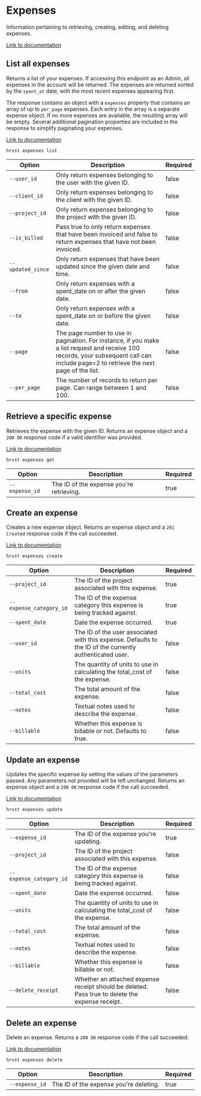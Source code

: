 # Expenses

Information pertaining to retrieving, creating, editing, and deleting expenses.

[Link to documentation](https://help.getharvest.com/api-v2/expenses-api/expenses/expenses/)

## List all expenses

Returns a list of your expenses. If accessing this endpoint as an Admin, all expenses in the account will be returned. The expenses are returned sorted by the `spent_at` date, with the most recent expenses appearing first.

The response contains an object with a `expenses` property that contains an array of up to `per_page` expenses. Each entry in the array is a separate expense object. If no more expenses are available, the resulting array will be empty. Several additional pagination properties are included in the response to simplify paginating your expenses.

[Link to documentation](https://help.getharvest.com/api-v2/expenses-api/expenses/expenses/#list-all-expenses)

```
hrvst expenses list
```

| Option            | Description                                                                                                                                                                            | Required |
| ----------------- | -------------------------------------------------------------------------------------------------------------------------------------------------------------------------------------- | -------- |
| `--user_id`       | Only return expenses belonging to the user with the given ID.                                                                                                                          | false    |
| `--client_id`     | Only return expenses belonging to the client with the given ID.                                                                                                                        | false    |
| `--project_id`    | Only return expenses belonging to the project with the given ID.                                                                                                                       | false    |
| `--is_billed`     | Pass true to only return expenses that have been invoiced and false to return expenses that have not been invoiced.                                                                    | false    |
| `--updated_since` | Only return expenses that have been updated since the given date and time.                                                                                                             | false    |
| `--from`          | Only return expenses with a spent_date on or after the given date.                                                                                                                     | false    |
| `--to`            | Only return expenses with a spent_date on or before the given date.                                                                                                                    | false    |
| `--page`          | The page number to use in pagination. For instance, if you make a list request and receive 100 records, your subsequent call can include page=2 to retrieve the next page of the list. | false    |
| `--per_page`      | The number of records to return per page. Can range between 1 and 100.                                                                                                                 | false    |

## Retrieve a specific expense

Retrieves the expense with the given ID. Returns an expense object and a `200 OK` response code if a valid identifier was provided.

[Link to documentation](https://help.getharvest.com/api-v2/expenses-api/expenses/expenses/#retrieve-an-expense)

```
hrvst expenses get
```

| Option         | Description                              | Required |
| -------------- | ---------------------------------------- | -------- |
| `--expense_id` | The ID of the expense you're retrieving. | true     |

## Create an expense

Creates a new expense object. Returns an expense object and a `201 Created` response code if the call succeeded.

[Link to documentation](https://help.getharvest.com/api-v2/expenses-api/expenses/expenses/#create-an-expense)

```
hrvst expenses create
```

| Option                  | Description                                                                                              | Required |
| ----------------------- | -------------------------------------------------------------------------------------------------------- | -------- |
| `--project_id`          | The ID of the project associated with this expense.                                                      | true     |
| `--expense_category_id` | The ID of the expense category this expense is being tracked against.                                    | true     |
| `--spent_date`          | Date the expense occurred.                                                                               | true     |
| `--user_id`             | The ID of the user associated with this expense. Defaults to the ID of the currently authenticated user. | false    |
| `--units`               | The quantity of units to use in calculating the total_cost of the expense.                               | false    |
| `--total_cost`          | The total amount of the expense.                                                                         | false    |
| `--notes`               | Textual notes used to describe the expense.                                                              | false    |
| `--billable`            | Whether this expense is billable or not. Defaults to true.                                               | false    |

## Update an expense

Updates the specific expense by setting the values of the parameters passed. Any parameters not provided will be left unchanged. Returns an expense object and a `200 OK` response code if the call succeeded.

[Link to documentation](https://help.getharvest.com/api-v2/expenses-api/expenses/expenses/#update-an-expense)

```
hrvst expenses update
```

| Option                  | Description                                                                                     | Required |
| ----------------------- | ----------------------------------------------------------------------------------------------- | -------- |
| `--expense_id`          | The ID of the expense you're updating.                                                          | true     |
| `--project_id`          | The ID of the project associated with this expense.                                             | false    |
| `--expense_category_id` | The ID of the expense category this expense is being tracked against.                           | false    |
| `--spent_date`          | Date the expense occurred.                                                                      | false    |
| `--units`               | The quantity of units to use in calculating the total_cost of the expense.                      | false    |
| `--total_cost`          | The total amount of the expense.                                                                | false    |
| `--notes`               | Textual notes used to describe the expense.                                                     | false    |
| `--billable`            | Whether this expense is billable or not.                                                        | false    |
| `--delete_receipt`      | Whether an attached expense receipt should be deleted. Pass true to delete the expense receipt. | false    |

## Delete an expense

Delete an expense. Returns a `200 OK` response code if the call succeeded.

[Link to documentation](https://help.getharvest.com/api-v2/expenses-api/expenses/expenses/#delete-an-expense)

```
hrvst expenses delete
```

| Option         | Description                            | Required |
| -------------- | -------------------------------------- | -------- |
| `--expense_id` | The ID of the expense you're deleting. | true     |
